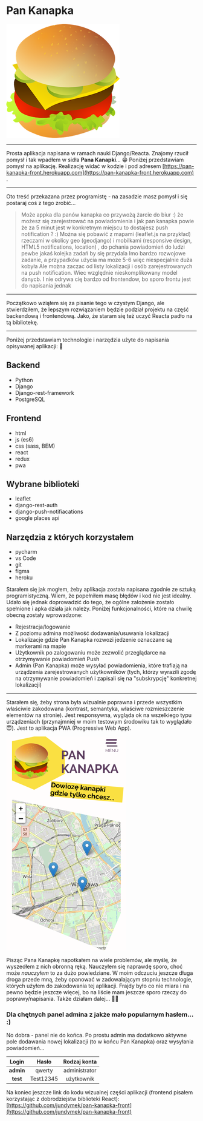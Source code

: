 # Pan Kanapka 
![Pan Kanapka](github/cheeseburger.png "Pan Kanapka")

---

Prosta aplikacja napisana w ramach nauki Django/Reacta. Znajomy rzucił pomysł i tak wpadłem w sidła **Pana Kanapki**... 😁
Poniżej przedstawiam pomysł na aplikację. Realizację widać w kodzie i pod adresem [https://pan-kanapka-front.herokuapp.com](https://pan-kanapka-front.herokuapp.com) .

---

Oto treść przekazana przez programistę - na zasadzie masz pomysł i się postaraj coś z tego zrobić...

> Może appka dla panów kanapka co przywożą żarcie do biur :) że możesz się zarejestrować na powiadomienia i jak pan kanapka powie że za 5 minut jest w konkretnym miejscu to dostajesz push notification ? :)
Można się pobawić z mapami (leaflet.js na przykład) rzeczami w okolicy geo (geodjango) i mobilkami (responsive design, HTML5 notifications, location) , do pchania powiadomień do ludzi pewbe jakaś kolejka zadań by się przydala
Imo bardzo rozwojowe zadanie, a przypadków użycia ma moze  5-6 więc niespecjalnie duża kobyła
Ale można zaczac od listy lokalizacji i osób zarejestrowanych na push notification. Wiec względnie  nieskomplikowany model danycb. I nie odrywa cię bardzo od frontendow, bo sporo frontu jest do napisania jednak

---
Początkowo wziąłem się za pisanie tego w czystym Django, ale stwierdziłem, że lepszym rozwiązaniem będzie podział projektu na część backendową i frontendową. Jako, że staram się też uczyć Reacta padło na tą bibliotekę. 

---

Poniżej przedstawiam technologie i narzędzia użyte do napisania opisywanej aplikacji: 🚀
## Backend

* Python
* Django
* Django-rest-framework
* PostgreSQL

## Frontend

* html
* js (es6)
* css (sass, BEM)
* react
* redux
* pwa

## Wybrane biblioteki

* leaflet
* django-rest-auth
* django-push-notifiacations
* google places api

## Narzędzia z których korzystałem

* pycharm
* vs Code
* git
* figma
* heroku

Starałem się jak mogłem, żeby aplikacja została napisana zgodnie ze sztuką programistyczną. Wiem, że popełniłem masę błędów i kod nie jest idealny. Udało się jednak doprowadzić do tego, że ogólne założenie zostało spełnione i apka działa jak należy. Poniżej funkcjonalności, które na chwilę obecną zostały wprowadzone:

* Rejestracja/logowanie
* Z poziomu admina możliwość dodawania/usuwania lokalizacji
* Lokalizacje gdzie Pan Kanapka rozwozi jedzenie oznaczane są markerami na mapie
* Użytkownik po zalogowaniu może zezwolić przeglądarce na otrzymywanie powiadomień Push
* Admin (Pan Kanapka) może wysyłać powiadomienia, które trafiają na urządzenia zarejestrowanych użytkowników (tych, którzy wyrazili zgodę na otrzymywanie powiadomień i zapisali się na "subskrypcję" konkretnej lokalizacji)
---
Starałem się, żeby strona była wizualnie poprawna i przede wszystkim właściwie zakodowana (kontrast, semantyka, właściwe rozmieszczenie elementów na stronie). Jest responsywna, wygląda ok na wszelkiego typu urządzeniach (przynajmniej w moim testowym środowiku tak to wyglądało 😇). Jest to aplikacja PWA (Progressive Web App). 

![Pan Kanapka na telefonie](github/mobile.png "Pan Kanapka na telefonie")

Pisząc Pana Kanapkę napotkałem na wiele problemów, ale myślę, że wyszedłem z nich obronną ręką. Nauczyłem się naprawdę sporo, choć może *nauczyłem* to za dużo powiedziane. W moim odczuciu jeszcze długa droga przede mną, żeby opanować w zadowalającym stopniu technologie, których użyłem do zakodowania tej aplikacji. Frajdy było co nie miara i na pewno będzie jeszcze więcej, bo na liście mam jeszcze sporo rzeczy do poprawy/napisania. Także działam dalej... 👨‍💻

### Dla chętnych panel admina z jakże mało popularnym hasłem... :)

No dobra - panel nie do końca. Po prostu admin ma dodatkowo aktywne pole dodawania nowej lokalizacji (to w końcu Pan Kanapka) oraz wysyłania powiadomień... 

| Login        | Hasło          | Rodzaj konta  |
|:------------:|:--------------:|:-------------:|
| **admin**    | qwerty         | administrator |
| **test**     | Test12345      | użytkownik    |

Na koniec jeszcze link do kodu wizualnej części aplikacji (frontend pisałem korzystając z dobrodziejstw biblioteki React): [https://github.com/jundymek/pan-kanapka-front](https://github.com/jundymek/pan-kanapka-front)
